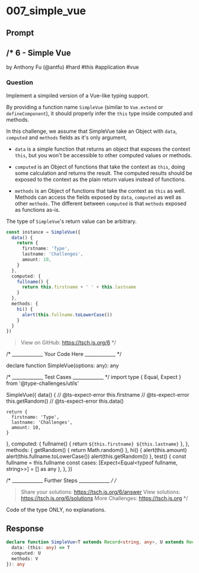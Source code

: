 # 007_simple_vue

## Prompt

/*
  6 - Simple Vue
  -------
  by Anthony Fu (@antfu) #hard #this #application #vue

  ### Question

  Implement a simpiled version of a Vue-like typing support.

  By providing a function name `SimpleVue` (similar to `Vue.extend` or `defineComponent`), it should properly infer the `this` type inside computed and methods.

  In this challenge, we assume that SimpleVue take an Object with `data`, `computed` and `methods` fields as it's only argument,

  - `data` is a simple function that returns an object that exposes the context `this`, but you won't be accessible to other computed values or methods.

  - `computed` is an Object of functions that take the context as `this`, doing some calculation and returns the result. The computed results should be exposed to the context as the plain return values instead of functions.

  - `methods` is an Object of functions that take the context as `this` as well. Methods can access the fields exposed by `data`, `computed` as well as other `methods`. The different between `computed` is that `methods` exposed as functions as-is.

  The type of `SimpleVue`'s return value can be arbitrary.

  ```ts
  const instance = SimpleVue({
    data() {
      return {
        firstname: 'Type',
        lastname: 'Challenges',
        amount: 10,
      }
    },
    computed: {
      fullname() {
        return this.firstname + ' ' + this.lastname
      }
    },
    methods: {
      hi() {
        alert(this.fullname.toLowerCase())
      }
    }
  })
  ```

  > View on GitHub: https://tsch.js.org/6
*/

/* _____________ Your Code Here _____________ */

declare function SimpleVue(options: any): any

/* _____________ Test Cases _____________ */
import type { Equal, Expect } from '@type-challenges/utils'

SimpleVue({
  data() {
    // @ts-expect-error
    this.firstname
    // @ts-expect-error
    this.getRandom()
    // @ts-expect-error
    this.data()

    return {
      firstname: 'Type',
      lastname: 'Challenges',
      amount: 10,
    }
  },
  computed: {
    fullname() {
      return `${this.firstname} ${this.lastname}`
    },
  },
  methods: {
    getRandom() {
      return Math.random()
    },
    hi() {
      alert(this.amount)
      alert(this.fullname.toLowerCase())
      alert(this.getRandom())
    },
    test() {
      const fullname = this.fullname
      const cases: [Expect<Equal<typeof fullname, string>>] = [] as any
    },
  },
})

/* _____________ Further Steps _____________ */
/*
  > Share your solutions: https://tsch.js.org/6/answer
  > View solutions: https://tsch.js.org/6/solutions
  > More Challenges: https://tsch.js.org
*/

Code of the type ONLY, no explanations.

## Response

```ts
declare function SimpleVue<T extends Record<string, any>, U extends Record<string, (this: T & U, ...args: any[]) => any>, V extends Record<string, (this: T & U & V, ...args: any[]) => any>>(options: {
  data: (this: any) => T
  computed: U
  methods: V
}): any
```

